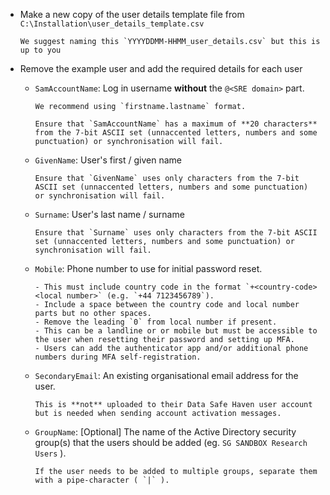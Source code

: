 - Make a new copy of the user details template file from `C:\Installation\user_details_template.csv`

  ```{tip}
  We suggest naming this `YYYYDDMM-HHMM_user_details.csv` but this is up to you
  ```

- Remove the example user and add the required details for each user

  - `SamAccountName`: Log in username **without** the `@<SRE domain>` part.

    ```{tip}
    We recommend using `firstname.lastname` format.
    ```

    ```{warning}
    Ensure that `SamAccountName` has a maximum of **20 characters** from the 7-bit ASCII set (unnaccented letters, numbers and some punctuation) or synchronisation will fail.
    ```

  - `GivenName`: User's first / given name

    ```{warning}
    Ensure that `GivenName` uses only characters from the 7-bit ASCII set (unnaccented letters, numbers and some punctuation) or synchronisation will fail.
    ```

  - `Surname`: User's last name / surname

    ```{warning}
    Ensure that `Surname` uses only characters from the 7-bit ASCII set (unnaccented letters, numbers and some punctuation) or synchronisation will fail.
    ```

  - `Mobile`: Phone number to use for initial password reset.

    ```{important}
    - This must include country code in the format `+<country-code> <local number>` (e.g. `+44 7123456789`).
    - Include a space between the country code and local number parts but no other spaces.
    - Remove the leading `0` from local number if present.
    - This can be a landline or or mobile but must be accessible to the user when resetting their password and setting up MFA.
    - Users can add the authenticator app and/or additional phone numbers during MFA self-registration.
    ```

  - `SecondaryEmail`: An existing organisational email address for the user.

    ```{note}
    This is **not** uploaded to their Data Safe Haven user account but is needed when sending account activation messages.
    ```

  - `GroupName`: [Optional] The name of the Active Directory security group(s) that the users should be added (eg. `SG SANDBOX Research Users` ).

    ```{tip}
    If the user needs to be added to multiple groups, separate them with a pipe-character ( `|` ).
    ```
